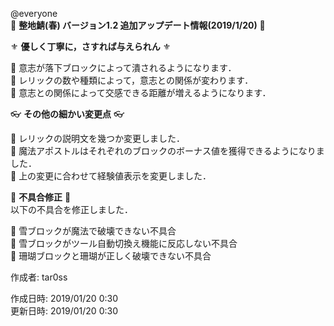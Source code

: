 @everyone   
:cherry_blossom:  **__整地鯖(春) バージョン1.2 追加アップデート情報(2019/1/20)__** :cherry_blossom:  


:fleur_de_lis: **__優しく丁寧に，さすれば与えられん__** :fleur_de_lis:   

:diamond_shape_with_a_dot_inside: 意志が落下ブロックによって潰されるようになります．  
:diamond_shape_with_a_dot_inside: レリックの数や種類によって，意志との関係が変わります．  
:diamond_shape_with_a_dot_inside: 意志との関係によって交感できる距離が増えるようになります．  


:eyeglasses: **__その他の細かい変更点__** :eyeglasses:    

:diamond_shape_with_a_dot_inside: レリックの説明文を幾つか変更しました．  
:diamond_shape_with_a_dot_inside: 魔法アポストルはそれぞれのブロックのボーナス値を獲得できるようになりました．   
:diamond_shape_with_a_dot_inside: 上の変更に合わせて経験値表示を変更しました．  


:bow: **__不具合修正__** :bow:   
以下の不具合を修正しました．  

:diamond_shape_with_a_dot_inside: 雪ブロックが魔法で破壊できない不具合  
:diamond_shape_with_a_dot_inside: 雪ブロックがツール自動切換え機能に反応しない不具合  
:diamond_shape_with_a_dot_inside: 珊瑚ブロックと珊瑚が正しく破壊できない不具合  



作成者: tar0ss  

作成日時: 2019/01/20 0:30  
更新日時: 2019/01/20 0:30  